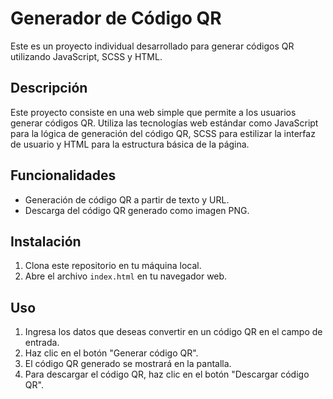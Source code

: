 # Generador de Código QR

Este es un proyecto individual desarrollado para generar códigos QR utilizando JavaScript, SCSS y HTML.

## Descripción

Este proyecto consiste en una web simple que permite a los usuarios generar códigos QR. Utiliza las tecnologías web estándar como JavaScript para la lógica de generación del código QR, SCSS para estilizar la interfaz de usuario y HTML para la estructura básica de la página.

## Funcionalidades

- Generación de código QR a partir de texto y URL.
- Descarga del código QR generado como imagen PNG.

## Instalación

1. Clona este repositorio en tu máquina local.
2. Abre el archivo `index.html` en tu navegador web.

## Uso

1. Ingresa los datos que deseas convertir en un código QR en el campo de entrada.
2. Haz clic en el botón "Generar código QR".
4. El código QR generado se mostrará en la pantalla.
5. Para descargar el código QR, haz clic en el botón "Descargar código QR".
